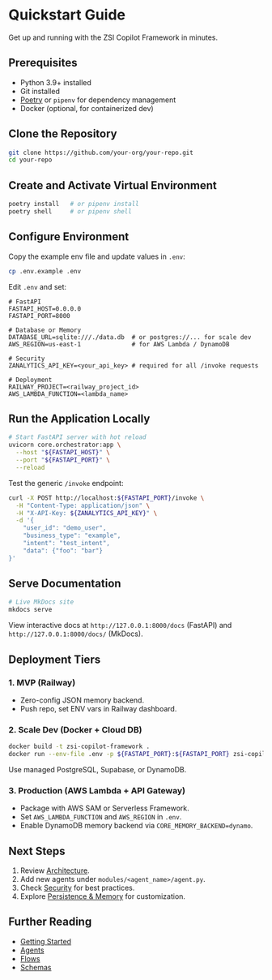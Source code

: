 # Quickstart Guide

Get up and running with the ZSI Copilot Framework in minutes.

## Prerequisites

- Python 3.9+ installed  
- Git installed  
- [Poetry](https://python-poetry.org/) or `pipenv` for dependency management  
- Docker (optional, for containerized dev)

## Clone the Repository

```bash
git clone https://github.com/your-org/your-repo.git
cd your-repo
```

## Create and Activate Virtual Environment

```bash
poetry install   # or pipenv install
poetry shell     # or pipenv shell
```

## Configure Environment

Copy the example env file and update values in `.env`:

```bash
cp .env.example .env
```

Edit `.env` and set:

```dotenv
# FastAPI
FASTAPI_HOST=0.0.0.0
FASTAPI_PORT=8000

# Database or Memory
DATABASE_URL=sqlite:///./data.db  # or postgres://... for scale dev
AWS_REGION=us-east-1              # for AWS Lambda / DynamoDB

# Security
ZANALYTICS_API_KEY=<your_api_key> # required for all /invoke requests

# Deployment
RAILWAY_PROJECT=<railway_project_id>
AWS_LAMBDA_FUNCTION=<lambda_name>
```

## Run the Application Locally

```bash
# Start FastAPI server with hot reload
uvicorn core.orchestrator:app \
  --host "${FASTAPI_HOST}" \
  --port "${FASTAPI_PORT}" \
  --reload
```

Test the generic `/invoke` endpoint:

```bash
curl -X POST http://localhost:${FASTAPI_PORT}/invoke \
  -H "Content-Type: application/json" \
  -H "X-API-Key: ${ZANALYTICS_API_KEY}" \
  -d '{
    "user_id": "demo_user",
    "business_type": "example",
    "intent": "test_intent",
    "data": {"foo": "bar"}
}'
```

## Serve Documentation

```bash
# Live MkDocs site
mkdocs serve
```

View interactive docs at `http://127.0.0.1:8000/docs` (FastAPI) and `http://127.0.0.1:8000/docs/` (MkDocs).

## Deployment Tiers

### 1. MVP (Railway)

- Zero-config JSON memory backend.  
- Push repo, set ENV vars in Railway dashboard.

### 2. Scale Dev (Docker + Cloud DB)

```bash
docker build -t zsi-copilot-framework .
docker run --env-file .env -p ${FASTAPI_PORT}:${FASTAPI_PORT} zsi-copilot-framework
```

Use managed PostgreSQL, Supabase, or DynamoDB.

### 3. Production (AWS Lambda + API Gateway)

- Package with AWS SAM or Serverless Framework.  
- Set `AWS_LAMBDA_FUNCTION` and `AWS_REGION` in `.env`.  
- Enable DynamoDB memory backend via `CORE_MEMORY_BACKEND=dynamo`.

## Next Steps

1. Review [Architecture](architecture.md).  
2. Add new agents under `modules/<agent_name>/agent.py`.  
3. Check [Security](security.md) for best practices.  
4. Explore [Persistence & Memory](persistence.md) for customization.

## Further Reading

- [Getting Started](getting-started.md)  
- [Agents](agents.md)  
- [Flows](flows.md)  
- [Schemas](schemas.md)  
